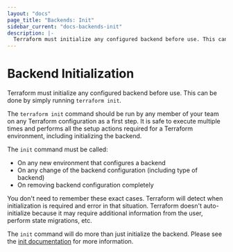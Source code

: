 ```yaml
---
layout: "docs"
page_title: "Backends: Init"
sidebar_current: "docs-backends-init"
description: |-
  Terraform must initialize any configured backend before use. This can be done by simply running `terraform init`.
---
```


# Backend Initialization

Terraform must initialize any configured backend before use. This can be
done by simply running `terraform init`.

The `terraform init` command should be run by any member of your team on
any Terraform configuration as a first step. It is safe to execute multiple
times and performs all the setup actions required for a Terraform environment,
including initializing the backend.

The `init` command must be called:

  * On any new environment that configures a backend
  * On any change of the backend configuration (including type of backend)
  * On removing backend configuration completely

You don't need to remember these exact cases. Terraform will detect when
initialization is required and error in that situation. Terraform doesn't
auto-initialize because it may require additional information from the user,
perform state migrations, etc.

The `init` command will do more than just initialize the backend. Please see
the [init documentation](/docs/commands/init.html) for more information.
